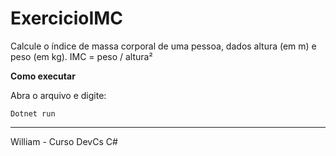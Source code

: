 # ExercicioIMC

Calcule o índice de massa corporal de uma pessoa, dados altura (em m) e peso (em kg).  IMC = peso / altura²

**Como executar**

Abra o arquivo e digite:
````
Dotnet run
````

----
William - Curso DevCs C#